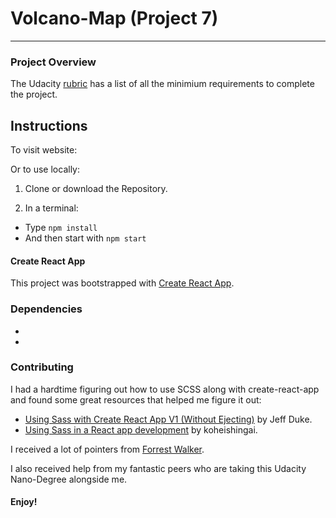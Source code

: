 # Volcano-Map (Project 7)

---

### Project Overview


The Udacity [rubric](https://review.udacity.com/#!/rubrics/1351/view) has a list of all the minimium requirements to complete the project.

## Instructions

To visit website: 

Or to use locally:

1. Clone or download the Repository.

2. In a terminal:

- Type `npm install`
- And then start with `npm start`


#### Create React App

This project was bootstrapped with [Create React App](https://github.com/facebook/create-react-app).

### Dependencies

- []()
- []()

### Contributing

I had a hardtime figuring out how to use SCSS along with create-react-app and found some great resources that helped me figure it out:
- [Using Sass with Create React App V1 (Without Ejecting)](https://hackernoon.com/using-sass-with-create-react-app-without-ejecting-b5f4f827ed9e) by Jeff Duke.
- [Using Sass in a React app development](https://dev.to/koheishingaihq/react-with-sass-11e) by koheishingai. 

I received a lot of pointers from [Forrest Walker](https://www.youtube.com/playlist?list=PL4rQq4MQP1crXuPtruu_eijgOUUXhcUCP).

I also received help from my fantastic peers who are taking
this Udacity Nano-Degree alongside me.

#### Enjoy!



